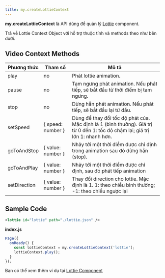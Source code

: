 ```yaml
---
title: my.createLottieContext
---
```


**my.createLottieContext** là API dùng để quản lý [Lottie](/docs/component/media/lottie) component.

Trả về Lottie Context Object với hỗ trợ thuộc tính và methods theo như bên dưới.

## Video Context Methods

| Phương thức  | Tham số           | Mô tả                                                                                                                         |
| ------------ | ----------------- | ----------------------------------------------------------------------------------------------------------------------------- |
| play         | no                | Phát lottie animation.                                                                                                        |
| pause        | no                | Tạm ngưng phát animation. Nếu phát tiếp, sẽ bắt đầu từ thời điểm bị tam ngưng.                                                |
| stop         | no                | Dừng hẳn phát animation. Nếu phát tiếp, sẽ bắt đầu lại từ đầu.                                                                |
| setSpeed     | { speed: number } | Dùng để thay đổi tốc độ phát của. Mặc định là 1 (bình thường). Giá trị từ 0 đến 1: tốc độ chậm lại; giá trị lớn 1: nhanh hơn. |
| goToAndStop  | { value: number } | Nhảy tới một thời điểm được chỉ định trong animation sau đó dừng hẳn (stop).                                                  |
| goToAndPlay  | { value: number } | Nhảy tới một thời điểm được chỉ định, sau đó phát tiếp animation                                                              |
| setDirection | { value: number } | Thay đổi direction cho lottie. Mặc định là 1. 1: theo chiều bình thường; -1: theo chiều ngược lại                             |


## Sample Code

```xml
<lottie id="lottie" path="./lottie.json" />
```

**index.js**

```js
Page({
  onReady() {
    const lottieContext = my.createLottieContext('lottie');
    lottieContext.play();
  }
});
```

Bạn có thể xem thêm ví dụ tại [Lottie Component](/docs/component/media/lottie)
